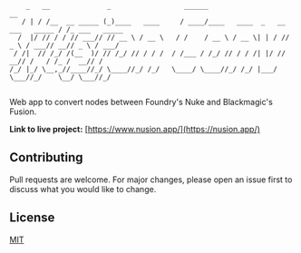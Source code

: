 ``` 
    _   __              _                  ______                                 __             
   / | / /__  __ _____ (_)____   ____     / ____/____   ____  _   __ ___   _____ / /_ ___   _____
  /  |/ // / / // ___// // __ \ / __ \   / /    / __ \ / __ \| | / // _ \ / ___// __// _ \ / ___/
 / /|  // /_/ /(__  )/ // /_/ // / / /  / /___ / /_/ // / / /| |/ //  __// /   / /_ /  __// /    
/_/ |_/ \__,_//____//_/ \____//_/ /_/   \____/ \____//_/ /_/ |___/ \___//_/    \__/ \___//_/     
                                                                                                
```
Web app to convert nodes between Foundry's Nuke and Blackmagic's Fusion.

**Link to live project:** [https://www.nusion.app/](https://nusion.app/)


## Contributing
Pull requests are welcome. For major changes, please open an issue first to discuss what you would like to change.

## License
[MIT](https://choosealicense.com/licenses/mit/)
                                                                  
